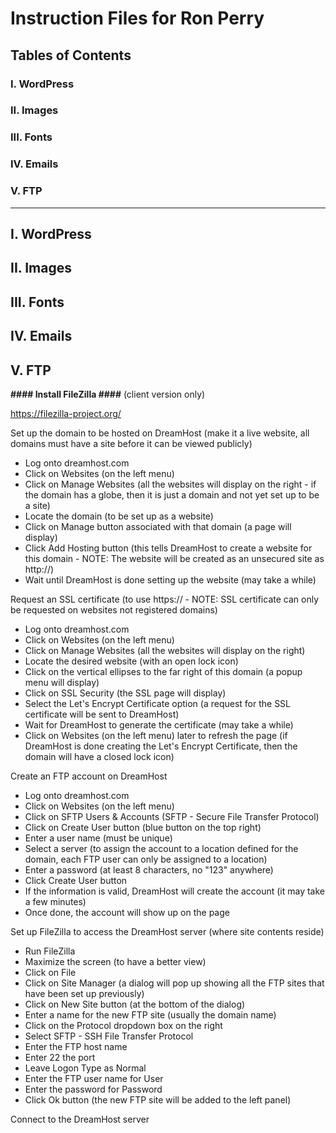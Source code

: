 # Instruction Files for Ron Perry #

## Tables of Contents
### I. WordPress
### II. Images
### III. Fonts
### IV. Emails
### V. FTP

---

## I. WordPress

## II. Images

## III. Fonts

## IV. Emails

## V. FTP

**#### Install FileZilla ####** (client version only)

https://filezilla-project.org/

Set up the domain to be hosted on DreamHost (make it a live website, all domains must have a site before it can be viewed publicly)
- Log onto dreamhost.com
- Click on Websites (on the left menu)
- Click on Manage Websites (all the websites will display on the right - if the domain has a globe, then it is just a domain and not yet set up to be a site)
- Locate the domain (to be set up as a website)
- Click on Manage button associated with that domain (a page will display)
- Click Add Hosting button (this tells DreamHost to create a website for this domain - NOTE: The website will be created as an unsecured site as http://)
- Wait until DreamHost is done setting up the website (may take a while)

Request an SSL certificate (to use https:// - NOTE:  SSL certificate can only be requested on websites not registered domains)
- Log onto dreamhost.com
- Click on Websites (on the left menu)
- Click on Manage Websites (all the websites will display on the right)
- Locate the desired website (with an open lock icon)
- Click on the vertical ellipses to the far right of this domain (a popup menu will display)
- Click on SSL Security (the SSL page will display)
- Select the Let's Encrypt Certificate option (a request for the SSL certificate will be sent to DreamHost)
- Wait for DreamHost to generate the certificate (may take a while)
- Click on Websites (on the left menu) later to refresh the page (if DreamHost is done creating the Let's Encrypt Certificate, then the domain will have a closed lock icon)

Create an FTP account on DreamHost
- Log onto dreamhost.com
- Click on Websites (on the left menu)
- Click on SFTP Users & Accounts (SFTP - Secure File Transfer Protocol)
- Click on Create User button (blue button on the top right)
- Enter a user name (must be unique)
- Select a server (to assign the account to a location defined for the domain, each FTP user can only be assigned to a location)
- Enter a password (at least 8 characters, no "123" anywhere)
- Click Create User button
- If the information is valid, DreamHost will create the account (it may take a few minutes)
- Once done, the account will show up on the page

Set up FileZilla to access the DreamHost server (where site contents reside)
- Run FileZilla
- Maximize the screen (to have a better view)
- Click on File
- Click on Site Manager (a dialog will pop up showing all the FTP sites that have been set up previously)
- Click on New Site button (at the bottom of the dialog)
- Enter a name for the new FTP site (usually the domain name)
- Click on the Protocol dropdown box on the right
- Select SFTP - SSH File Transfer Protocol
- Enter the FTP host name
- Enter 22 the port
- Leave Logon Type as Normal
- Enter the FTP user name for User
- Enter the password for Password
- Click Ok button (the new FTP site will be added to the left panel)

Connect to the DreamHost server
